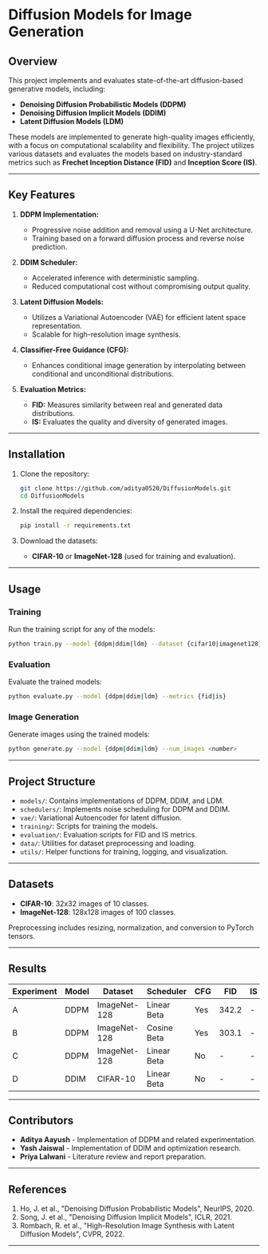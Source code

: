 # Diffusion Models for Image Generation

## Overview

This project implements and evaluates state-of-the-art diffusion-based generative models, including:
- **Denoising Diffusion Probabilistic Models (DDPM)**
- **Denoising Diffusion Implicit Models (DDIM)**
- **Latent Diffusion Models (LDM)**

These models are implemented to generate high-quality images efficiently, with a focus on computational scalability and flexibility. The project utilizes various datasets and evaluates the models based on industry-standard metrics such as **Frechet Inception Distance (FID)** and **Inception Score (IS)**.

---

## Key Features

1. **DDPM Implementation:**
   - Progressive noise addition and removal using a U-Net architecture.
   - Training based on a forward diffusion process and reverse noise prediction.

2. **DDIM Scheduler:**
   - Accelerated inference with deterministic sampling.
   - Reduced computational cost without compromising output quality.

3. **Latent Diffusion Models:**
   - Utilizes a Variational Autoencoder (VAE) for efficient latent space representation.
   - Scalable for high-resolution image synthesis.

4. **Classifier-Free Guidance (CFG):**
   - Enhances conditional image generation by interpolating between conditional and unconditional distributions.

5. **Evaluation Metrics:**
   - **FID:** Measures similarity between real and generated data distributions.
   - **IS:** Evaluates the quality and diversity of generated images.

---

## Installation

1. Clone the repository:
   ```bash
   git clone https://github.com/aditya0520/DiffusionModels.git
   cd DiffusionModels
   ```

2. Install the required dependencies:
   ```bash
   pip install -r requirements.txt
   ```

3. Download the datasets:
   - **CIFAR-10** or **ImageNet-128** (used for training and evaluation).

---

## Usage

### Training
Run the training script for any of the models:
```bash
python train.py --model {ddpm|ddim|ldm} --dataset {cifar10|imagenet128}
```

### Evaluation
Evaluate the trained models:
```bash
python evaluate.py --model {ddpm|ddim|ldm} --metrics {fid|is}
```

### Image Generation
Generate images using the trained models:
```bash
python generate.py --model {ddpm|ddim|ldm} --num_images <number>
```

---

## Project Structure

- `models/`: Contains implementations of DDPM, DDIM, and LDM.
- `schedulers/`: Implements noise scheduling for DDPM and DDIM.
- `vae/`: Variational Autoencoder for latent diffusion.
- `training/`: Scripts for training the models.
- `evaluation/`: Evaluation scripts for FID and IS metrics.
- `data/`: Utilities for dataset preprocessing and loading.
- `utils/`: Helper functions for training, logging, and visualization.

---

## Datasets

- **CIFAR-10**: 32x32 images of 10 classes.
- **ImageNet-128**: 128x128 images of 100 classes.

Preprocessing includes resizing, normalization, and conversion to PyTorch tensors.

---

## Results

| Experiment | Model | Dataset     | Scheduler       | CFG | FID   | IS    |
|------------|-------|-------------|-----------------|-----|-------|-------|
| A          | DDPM  | ImageNet-128 | Linear Beta    | Yes | 342.2 | -     |
| B          | DDPM  | ImageNet-128 | Cosine Beta    | Yes | 303.1 | -     |
| C          | DDPM  | ImageNet-128 | Linear Beta    | No  | -     | -     |
| D          | DDIM  | CIFAR-10     | Linear Beta    | No  | -     | -     |

---

## Contributors

- **Aditya Aayush** - Implementation of DDPM and related experimentation.
- **Yash Jaiswal** - Implementation of DDIM and optimization research.
- **Priya Lalwani** - Literature review and report preparation.

---

## References

1. Ho, J. et al., "Denoising Diffusion Probabilistic Models", NeurIPS, 2020.
2. Song, J. et al., "Denoising Diffusion Implicit Models", ICLR, 2021.
3. Rombach, R. et al., "High-Resolution Image Synthesis with Latent Diffusion Models", CVPR, 2022.

---

